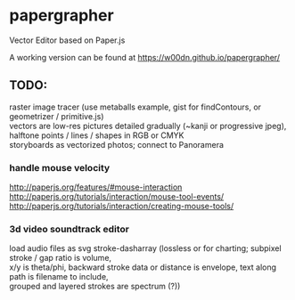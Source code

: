 # papergrapher
Vector Editor based on Paper.js

A working version can be found at https://w00dn.github.io/papergrapher/

## TODO:
raster image tracer (use metaballs example, gist for findContours, or geometrizer / primitive.js)  
vectors are low-res pictures detailed gradually (~kanji or progressive jpeg), halftone points / lines / shapes in RGB or CMYK    
storyboards as vectorized photos; connect to Panoramera  
  
### handle mouse velocity  
http://paperjs.org/features/#mouse-interaction  
http://paperjs.org/tutorials/interaction/mouse-tool-events/  
http://paperjs.org/tutorials/interaction/creating-mouse-tools/  
  
### 3d video soundtrack editor
load audio files as svg stroke-dasharray (lossless or for charting; subpixel stroke / gap ratio is volume,  
x/y is theta/phi, backward stroke data or distance is envelope, text along path is filename to include,  
grouped and layered strokes are spectrum (?))  
